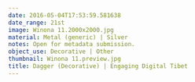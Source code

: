 ```yaml
---
date: 2016-05-04T17:53:59.581638
date_range: 21st
image: Winona 11.2000x2000.jpg
material: Metal (generic) | Silver
notes: Open for metadata submission.
object_use: Decorative | Other
thumbnail: Winona 11.preview.jpg
title: Dagger (Decorative) | Engaging Digital Tibet
---
```


